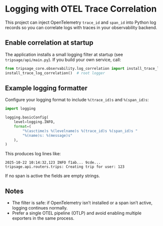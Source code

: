 # Logging with OTEL Trace Correlation

This project can inject OpenTelemetry `trace_id` and `span_id` into Python log records so you can correlate logs with traces in your observability backend.

## Enable correlation at startup

The application installs a small logging filter at startup (see `tripsage/api/main.py`). If you build your own service, call:

```python
from tripsage_core.observability.log_correlation import install_trace_log_correlation
install_trace_log_correlation()  # root logger
```

## Example logging formatter

Configure your logging format to include `%(trace_id)s` and `%(span_id)s`:

```python
import logging

logging.basicConfig(
    level=logging.INFO,
    format=(
        "%(asctime)s %(levelname)s %(trace_id)s %(span_id)s "
        "%(name)s: %(message)s"
    ),
)
```

This produces log lines like:

```text
2025-10-22 10:14:32,123 INFO f1ab... 9cde... tripsage.api.routers.trips: Creating trip for user: 123
```

If no span is active the fields are empty strings.

## Notes

- The filter is safe: if OpenTelemetry isn’t installed or a span isn’t active, logging continues normally.
- Prefer a single OTEL pipeline (OTLP) and avoid enabling multiple exporters in the same process.
